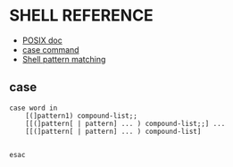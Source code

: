 # SHELL REFERENCE

* [POSIX doc][posix]
* [case command][case]
* [Shell pattern matching][pattern]

case
---------

    case word in
        [(]pattern1) compound-list;;
        [[(]pattern[ | pattern] ... ) compound-list;;] ...
        [[(]pattern[ | pattern] ... ) compound-list]


    esac


[posix]: http://pubs.opengroup.org/onlinepubs/009695399/utilities/xcu_chap02.html
[pattern]: http://pubs.opengroup.org/onlinepubs/009695399/utilities/xcu_chap02.html#tag_02_13
[case]: http://pubs.opengroup.org/onlinepubs/009695399/utilities/xcu_chap02.html#tag_02_13#tag_02_09_04_05
